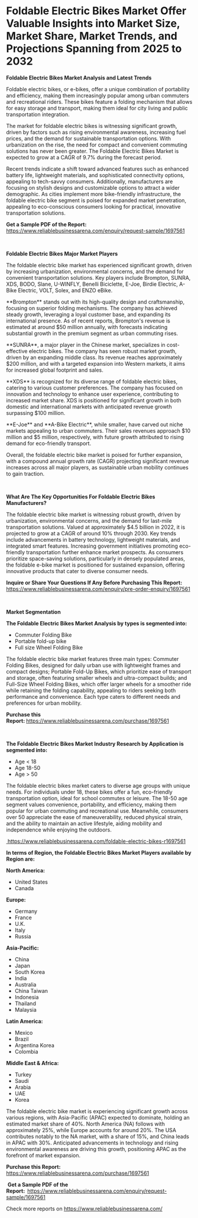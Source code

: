 <p><h1>Foldable Electric Bikes Market Offer Valuable Insights into Market Size, Market Share, Market Trends, and Projections Spanning from 2025 to 2032</h1></p><p><strong>Foldable Electric Bikes Market Analysis and Latest Trends</strong></p>
<p><p>Foldable electric bikes, or e-bikes, offer a unique combination of portability and efficiency, making them increasingly popular among urban commuters and recreational riders. These bikes feature a folding mechanism that allows for easy storage and transport, making them ideal for city living and public transportation integration. </p><p>The market for foldable electric bikes is witnessing significant growth, driven by factors such as rising environmental awareness, increasing fuel prices, and the demand for sustainable transportation options. With urbanization on the rise, the need for compact and convenient commuting solutions has never been greater. The Foldable Electric Bikes Market is expected to grow at a CAGR of 9.7% during the forecast period.  </p><p>Recent trends indicate a shift toward advanced features such as enhanced battery life, lightweight materials, and sophisticated connectivity options, appealing to tech-savvy consumers. Additionally, manufacturers are focusing on stylish designs and customizable options to attract a wider demographic. As cities implement more bike-friendly infrastructure, the foldable electric bike segment is poised for expanded market penetration, appealing to eco-conscious consumers looking for practical, innovative transportation solutions.</p></p>
<p><strong>Get a Sample PDF of the Report:&nbsp;</strong> <a href="https://www.reliablebusinessarena.com/enquiry/request-sample/1697561?utm_campaign=2939&utm_medium=2&utm_source=Github&utm_content=ia&utm_term=30032025&utm_id=foldable-electric-bikes">https://www.reliablebusinessarena.com/enquiry/request-sample/1697561</a></p>
<p>&nbsp;</p>
<p><strong>Foldable Electric Bikes Major Market Players</strong></p>
<p><p>The foldable electric bike market has experienced significant growth, driven by increasing urbanization, environmental concerns, and the demand for convenient transportation solutions. Key players include Brompton, SUNRA, XDS, BODO, Slane, U-WINFLY, Benelli Biciclette, E-Joe, Birdie Electric, A-Bike Electric, VOLT, Solex, and ENZO eBike.</p><p>**Brompton** stands out with its high-quality design and craftsmanship, focusing on superior folding mechanisms. The company has achieved steady growth, leveraging a loyal customer base, and expanding its international presence. As of recent reports, Brompton's revenue is estimated at around $50 million annually, with forecasts indicating substantial growth in the premium segment as urban commuting rises.</p><p>**SUNRA**, a major player in the Chinese market, specializes in cost-effective electric bikes. The company has seen robust market growth, driven by an expanding middle class. Its revenue reaches approximately $200 million, and with a targeted expansion into Western markets, it aims for increased global footprint and sales.</p><p>**XDS** is recognized for its diverse range of foldable electric bikes, catering to various customer preferences. The company has focused on innovation and technology to enhance user experience, contributing to increased market share. XDS is positioned for significant growth in both domestic and international markets with anticipated revenue growth surpassing $100 million.</p><p>**E-Joe** and **A-Bike Electric**, while smaller, have carved out niche markets appealing to urban commuters. Their sales revenues approach $10 million and $5 million, respectively, with future growth attributed to rising demand for eco-friendly transport.</p><p>Overall, the foldable electric bike market is poised for further expansion, with a compound annual growth rate (CAGR) projecting significant revenue increases across all major players, as sustainable urban mobility continues to gain traction.</p></p>
<p>&nbsp;</p>
<p><strong>What Are The Key Opportunities For Foldable Electric Bikes Manufacturers?</strong></p>
<p><p>The foldable electric bike market is witnessing robust growth, driven by urbanization, environmental concerns, and the demand for last-mile transportation solutions. Valued at approximately $4.5 billion in 2022, it is projected to grow at a CAGR of around 10% through 2030. Key trends include advancements in battery technology, lightweight materials, and integrated smart features. Increasing government initiatives promoting eco-friendly transportation further enhance market prospects. As consumers prioritize space-saving solutions, particularly in densely populated areas, the foldable e-bike market is positioned for sustained expansion, offering innovative products that cater to diverse consumer needs.</p></p>
<p><strong>Inquire or Share Your Questions If Any Before Purchasing This Report:</strong> <a href="https://www.reliablebusinessarena.com/enquiry/pre-order-enquiry/1697561?utm_campaign=2939&utm_medium=2&utm_source=Github&utm_content=ia&utm_term=30032025&utm_id=foldable-electric-bikes">https://www.reliablebusinessarena.com/enquiry/pre-order-enquiry/1697561</a></p>
<p>&nbsp;</p>
<p><strong>Market Segmentation</strong></p>
<p><strong>The Foldable Electric Bikes Market Analysis by types is segmented into:</strong></p>
<p><ul><li>Commuter Folding Bike</li><li>Portable fold-up bike</li><li>Full size Wheel Folding Bike</li></ul></p>
<p><p>The foldable electric bike market features three main types: Commuter Folding Bikes, designed for daily urban use with lightweight frames and compact designs; Portable Fold-Up Bikes, which prioritize ease of transport and storage, often featuring smaller wheels and ultra-compact builds; and Full-Size Wheel Folding Bikes, which offer larger wheels for a smoother ride while retaining the folding capability, appealing to riders seeking both performance and convenience. Each type caters to different needs and preferences for urban mobility.</p></p>
<p><strong>Purchase this Report:&nbsp;</strong><a href="https://www.reliablebusinessarena.com/purchase/1697561?utm_campaign=2939&utm_medium=2&utm_source=Github&utm_content=ia&utm_term=30032025&utm_id=foldable-electric-bikes">https://www.reliablebusinessarena.com/purchase/1697561</a></p>
<p>&nbsp;</p>
<p><strong>The Foldable Electric Bikes Market Industry Research by Application is segmented into:</strong></p>
<p><ul><li>Age < 18</li><li>Age 18-50</li><li>Age > 50</li></ul></p>
<p><p>The foldable electric bikes market caters to diverse age groups with unique needs. For individuals under 18, these bikes offer a fun, eco-friendly transportation option, ideal for school commutes or leisure. The 18-50 age segment values convenience, portability, and efficiency, making them popular for urban commuting and recreational use. Meanwhile, consumers over 50 appreciate the ease of maneuverability, reduced physical strain, and the ability to maintain an active lifestyle, aiding mobility and independence while enjoying the outdoors.</p></p>
<p><a href="https://www.reliablebusinessarena.com/foldable-electric-bikes-r1697561?utm_campaign=2939&utm_medium=2&utm_source=Github&utm_content=ia&utm_term=30032025&utm_id=foldable-electric-bikes">&nbsp;https://www.reliablebusinessarena.com/foldable-electric-bikes-r1697561</a></p>
<p><strong>In terms of Region, the Foldable Electric Bikes Market Players available by Region are:</strong></p>
<p>
    <p> <strong> North America: </strong>
        <ul>
            <li>United States</li>
            <li>Canada</li>
        </ul>
        </p> 
    <p> <strong> Europe: </strong>
        <ul>
            <li>Germany</li>
            <li>France</li>
            <li>U.K.</li>
            <li>Italy</li>
            <li>Russia</li>
        </ul>
        </p> 
    <p> <strong> Asia-Pacific: </strong>
        <ul>
            <li>China</li>
            <li>Japan</li>
            <li>South Korea</li>
            <li>India</li>
            <li>Australia</li>
            <li>China Taiwan</li>
            <li>Indonesia</li>
            <li>Thailand</li>
            <li>Malaysia</li>
        </ul>
        </p> 
    <p> <strong> Latin America: </strong>
        <ul>
            <li>Mexico</li>
            <li>Brazil</li>
            <li>Argentina Korea</li>
            <li>Colombia</li>
        </ul>
        </p> 
    <p> <strong> Middle East & Africa: </strong>
        <ul>
            <li>Turkey</li>
            <li>Saudi</li>
            <li>Arabia</li>
            <li>UAE</li>
            <li>Korea</li>
        </ul>
    </p>
    </p>
<p><p>The foldable electric bike market is experiencing significant growth across various regions, with Asia-Pacific (APAC) expected to dominate, holding an estimated market share of 40%. North America (NA) follows with approximately 25%, while Europe accounts for around 20%. The USA contributes notably to the NA market, with a share of 15%, and China leads in APAC with 30%. Anticipated advancements in technology and rising environmental awareness are driving this growth, positioning APAC as the forefront of market expansion.</p></p>
<p><strong>Purchase this Report: </strong><a href="https://www.reliablebusinessarena.com/purchase/1697561?utm_campaign=2939&utm_medium=2&utm_source=Github&utm_content=ia&utm_term=30032025&utm_id=foldable-electric-bikes">https://www.reliablebusinessarena.com/purchase/1697561</a></p>
<p>&nbsp;<strong>Get a Sample PDF of the Report:&nbsp;&nbsp;</strong><a href="https://www.reliablebusinessarena.com/enquiry/request-sample/1697561?utm_campaign=2939&utm_medium=2&utm_source=Github&utm_content=ia&utm_term=30032025&utm_id=foldable-electric-bikes">https://www.reliablebusinessarena.com/enquiry/request-sample/1697561</a></p>
<p><strong></strong></p>
<p>Check more reports on <a href="https://www.reliablebusinessarena.com/?utm_campaign=2939&utm_medium=2&utm_source=Github&utm_content=ia&utm_term=30032025&utm_id=foldable-electric-bikes">https://www.reliablebusinessarena.com/</a></p>